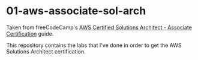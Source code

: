 # 01-aws-associate-sol-arch
Taken from freeCodeCamp's [AWS Certified Solutions Architect - Associate Certification](https://www.youtube.com/watch?v=c3Cn4xYfxJY&t=82265s) guide.

This repository contains the labs that I've done in order to get the AWS Solutions Architect certification.